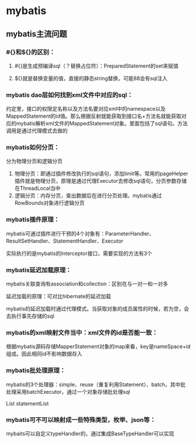# mybatis

## mybatis主流问题

### #{}和${}的区别：

1. #{}是生成预编译sql（？替换占位符）：PreparedStatement的set来赋值

2. ${}就是替换变量的值，直接的静态string替换，可能88会有sql注入

### mybatis dao层如何找到xml文件中对应的sql：

约定里，接口的权限定名称以及方法名要对应xml中的namespace以及MappedStatement的id值。那么根据反射就能获取到接口名+方法名就能获取对应的mybatis解析xml文件的MappedStatement对象。里面包括了sql语句。方法调用是通过代理模式去做的

### mybatis如何分页：

分为物理分页和逻辑分页

1. 物理分页：即通过插件修改执行的sql语句，添加limit等。常用的pageHelper插件就是物理分页，原理是通过代理Executor去修改sql语句，分页参数存储在ThreadLocal当中
2. 逻辑分页：内存分页，查出数据后在进行分页处理。mybatis通过RowBounds对象进行逻辑分页

### mybatis插件原理：

mybatis可通过插件进行干预的4个对象有：ParameterHandler、ResultSetHandler、StatementHandler、Executor

实际执行的是mybatis的Interceptor接口，需要实现的方法有3个



### mybatis延迟加载原理：

mybatis关联查询有association和collection：区别在与一对一和一对多

延迟加载的原理：可对比hibernate的延迟加载

mybatis的延迟加载时通过代理模式。当获取对象的成员属性的时候，若为空，会去执行事先存储的sql



### mybatis的xml映射文件当中：xml文件的id是否能一致：

根据mybatis源码存储MapperStatement对象的map来看，key是nameSpace+id组成。因此相同id不影响数据存入



### mybatis批处理原理：

mybatis的3个处理器：simple、reuse（重复利用Statement）、batch，其中批处理采用batchExecutor，通过一个对象存储批处理sql

List<Statement> statementList



### mybatis可不可以映射成一些特殊类型，枚举、json等：

mybaits可以自定义typeHandler的，通过集成BaseTypeHandler可以实现
